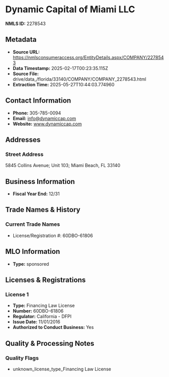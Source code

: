# Dynamic Capital of Miami LLC

**NMLS ID:** 2278543

## Metadata
- **Source URL:** https://nmlsconsumeraccess.org/EntityDetails.aspx/COMPANY/2278543
- **Data Timestamp:** 2025-02-17T00:23:35.115Z
- **Source File:** drive/data_/florida/33140/COMPANY/COMPANY_2278543.html
- **Extraction Time:** 2025-05-27T10:44:03.774960

## Contact Information
- **Phone:** 305-785-0094
- **Email:** info@dynamiccap.com
- **Website:** www.dynamiccap.com

## Addresses
### Street Address
5845 Collins Avenue; Unit 103; Miami Beach, FL 33140

## Business Information
- **Fiscal Year End:** 12/31

## Trade Names & History
### Current Trade Names
- License/Registration #: 60DBO-61806

## MLO Information
- **Type:** sponsored

## Licenses & Registrations

### License 1
- **Type:** Financing Law License
- **Number:** 60DBO-61806
- **Regulator:** California - DFPI
- **Issue Date:** 11/01/2016
- **Authorized to Conduct Business:** Yes

## Quality & Processing Notes
### Quality Flags
- unknown_license_type_Financing Law License
